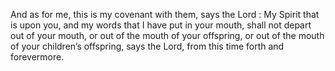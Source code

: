 And as for me, this is my covenant with them, says the Lord : My Spirit that is upon you, and my words that I have put in your mouth, shall not depart out of your mouth, or out of the mouth of your offspring, or out of the mouth of your children’s offspring, says the Lord, from this time forth and forevermore.
